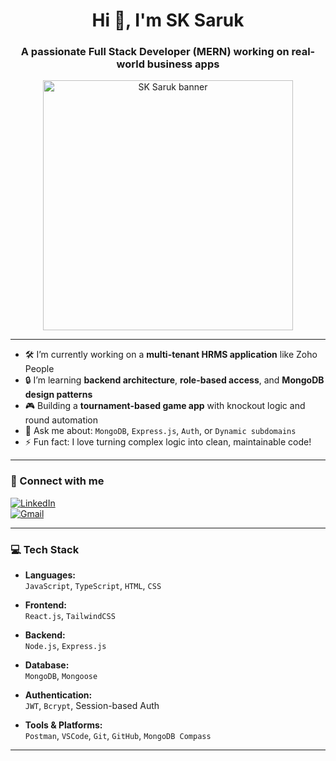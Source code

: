 <h1 align="center">Hi 👋, I'm SK Saruk</h1>
<h3 align="center">A passionate Full Stack Developer (MERN) working on real-world business apps</h3>

<p align="center">
  <img src=https://user-images.githubusercontent.com/55389276/140866485-8fb1c876-9a8f-4d6a-98dc-08c4981eaf70.gif alt="SK Saruk banner" width="400"/>
</p>

---

- 🛠️ I’m currently working on a **multi-tenant HRMS application** like Zoho People  
- 🔒 I’m learning **backend architecture**, **role-based access**, and **MongoDB design patterns**  
- 🎮 Building a **tournament-based game app** with knockout logic and round automation  
- 💬 Ask me about: `MongoDB`, `Express.js`, `Auth`, or `Dynamic subdomains`  
- ⚡ Fun fact: I love turning complex logic into clean, maintainable code!

---

### 🔗 Connect with me

[![LinkedIn](https://img.shields.io/badge/-LinkedIn-0A66C2?style=flat-square&logo=linkedin&logoColor=white)](https://linkedin.com/in/your-profile)  
[![Gmail](https://img.shields.io/badge/-Gmail-D14836?style=flat-square&logo=gmail&logoColor=white)](mailto:youremail@example.com)

---

### 💻 Tech Stack

- **Languages:**  
  `JavaScript`, `TypeScript`, `HTML`, `CSS`

- **Frontend:**  
  `React.js`, `TailwindCSS`

- **Backend:**  
  `Node.js`, `Express.js`

- **Database:**  
  `MongoDB`, `Mongoose`

- **Authentication:**  
  `JWT`, `Bcrypt`, Session-based Auth

- **Tools & Platforms:**  
  `Postman`, `VSCode`, `Git`, `GitHub`, `MongoDB Compass`

---



